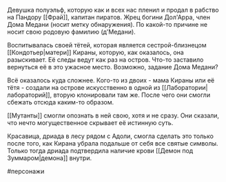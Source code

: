 Девушка полуэльф, которую как и всех нас пленил и продал в рабство на Пандору [[Фрай]], капитан пиратов. Жрец богини Дол'Арра, член Дома Медани (носит метку обнаружения). По какой-то причине не носит свою родовую фамилию (д'Медани).

Воспитывалась своей тётей, которая является сестрой-близнецом [[Кондотьер|матери]] Кираны, которую, как оказалось, она разыскивает. Её следы ведут как раз на остров. Что-то заставило вернуться её в это ужасное место. Возможно, задание Дома Медани?

Всё оказалось куда сложнее. Кого-то из двоих - мама Кираны или её тётя - создали на острове искусственно в одной из [[Лаборатории|лабораторий]], вторую клонировали там же. После чего они смогли сбежать отсюда каким-то образом.

[[Мутанты]] смогли опознать в ней свою, хотя и не сразу. Они сказали, что нечто могущественное скрывает её истинную суть.

Красавица, дриада в лесу рядом с Адоли, смогла сделать это только после того, как Кирана убрала подальше от себя все святые символы. Только тогда дриада подтвердила наличие крови [[Демон под Зуммаром|демона]] внутри.

#персонажи 